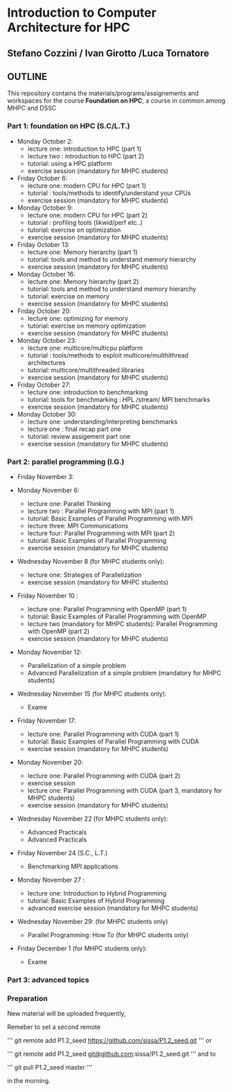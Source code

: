 # Introduction to Computer Architecture for HPC


## Stefano Cozzini / Ivan Girotto /Luca Tornatore

## OUTLINE

This repository contains the  materials/programs/assignements and workspaces for the
course **Foundation on HPC**, a course in common among MHPC and DSSC


### Part 1: foundation on HPC  (S.C/L.T.)

- Monday October 2:
  - lecture one: introduction  to HPC (part 1)
  - lecture two : introduction to HPC (part 2)
  - tutorial: using a HPC platform 
  - exercise session (mandatory for MHPC students)
- Friday October 6: 
  - lecture one: modern CPU for HPC (part 1)
  - tutorial : tools/methods to identify/understand your CPUs
  - exercise session (mandatory for MHPC students)
- Monday October 9:
  - lecture one: modern CPU for HPC (part 2)
  - tutorial :   profiling tools (likwid/perf etc..)
  - tutorial: exercise on optimization 
  - exercise session (mandatory for MHPC students)
- Friday October 13: 
  - lecture one: Memory hierarchy  (part 1)
  - tutorial: tools and method to understand memory hierarchy 
  - exercise session (mandatory for MHPC students)
- Monday October 16:
  - lecture one: Memory hierarchy  (part 2)
  - tutorial: tools and method to understand memory hierarchy 
  - tutorial: exercise on memory
  - exercise session (mandatory for MHPC students)
- Friday October 20: 
  - lecture one: optimizing for memory 
  - tutorial: exercise on memory optimization 
  - exercise session (mandatory for MHPC students) 
- Monday October 23:
  - lecture one: multicore/multicpu platform 
  - tutorial :   tools/methods to exploit multicore/multhithread architectures 
  - tutorial:  multicore/multithreaded  libraries 
  - exercise session (mandatory for MHPC students)
- Friday October 27: 
  - lecture one: introduction to benchmarking 
  - tutorial: tools for benchmarking : HPL /stream/ MPI benchmarks 
  - exercise session (mandatory for MHPC students)  
- Monday October 30:
  - lecture one: understanding/interpreting  benchmarks 
  - lecture one : final recap part one 
  - tutorial: review assigement part one 
  - exercise session (mandatory for MHPC students)

### Part 2: parallel programming (I.G.)

- Friday November 3:
  

- Monday November 6: 
  - lecture one: Parallel Thinking
  - lecture two : Parallel Programming with MPI (part 1)
  - tutorial: Basic Examples of Parallel Programming with MPI
  - lecture three: MPI Communications 
  - lecture four: Parallel Programming with MPI (part 2)
  - tutorial: Basic Examples of Parallel Programming 
  - exercise session (mandatory for MHPC students)

- Wednesday November 8 (for MHPC students only): 
  - lecture one: Strategies of Parallelization
  - exercise session (mandatory for MHPC students)

- Friday November 10 : 
  - lecture one: Parallel Programming with OpenMP (part 1)
  - tutorial: Basic Examples of Parallel Programming with OpenMP
  - lecture two (mandatory for MHPC students): Parallel Programming with OpenMP (part 2)
  - exercise session (mandatory for MHPC students)
  
- Monday November 12:
  - Parallelization of a simple problem 
  - Advanced Parallelization of a simple problem (mandatory for MHPC students)
  
- Wednesday November 15 (for MHPC students only):
  - Exame
  
- Friday November 17:
  - lecture one: Parallel Programming with CUDA (part 1)
  - tutorial: Basic Examples of Parallel Programming with CUDA
  - exercise session (mandatory for MHPC students)

- Monday November 20: 
  - lecture one: Parallel Programming with CUDA (part 2)
  - exercise session
  - lecture one: Parallel Programming with CUDA (part 3, mandatory for MHPC students)
  - exercise session (mandatory for MHPC students)

- Wednesday November 22 (for MHPC students only): 
  - Advanced Practicals
  - Advanced Practicals

- Friday November 24 (S.C., L.T.)
  - Benchmarking MPI applications

- Monday November 27 : 
  - lecture one: Introduction to Hybrid Programming
  - tutorial: Basic Examples of Hybrid Programming
  - advanced exercise session (mandatory for MHPC students)
  
- Wednesday November 29: (for MHPC students only)
  - Parallel Programming: How To (for MHPC students only)

- Friday December 1 (for MHPC students only):
  - Exame
  
### Part 3: advanced topics

### Preparation

New material will be uploaded frequently,

Remeber to set a second remote

'''
  git remote add P1.2_seed https://github.com/sissa/P1.2_seed.git
'''
or

'''
  git remote add P1.2_seed git@github.com:sissa/P1.2_seed.git
'''
and to

'''
  git pull P1.2_seed master 
'''

in the morning.


